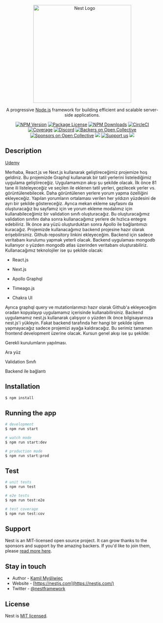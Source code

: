 <p align="center">
  <a href="http://nestjs.com/" target="blank"><img src="https://nestjs.com/img/logo_text.svg" width="320" alt="Nest Logo" /></a>
</p>

[circleci-image]: https://img.shields.io/circleci/build/github/nestjs/nest/master?token=abc123def456
[circleci-url]: https://circleci.com/gh/nestjs/nest

  <p align="center">A progressive <a href="http://nodejs.org" target="_blank">Node.js</a> framework for building efficient and scalable server-side applications.</p>
    <p align="center">
<a href="https://www.npmjs.com/~nestjscore" target="_blank"><img src="https://img.shields.io/npm/v/@nestjs/core.svg" alt="NPM Version" /></a>
<a href="https://www.npmjs.com/~nestjscore" target="_blank"><img src="https://img.shields.io/npm/l/@nestjs/core.svg" alt="Package License" /></a>
<a href="https://www.npmjs.com/~nestjscore" target="_blank"><img src="https://img.shields.io/npm/dm/@nestjs/common.svg" alt="NPM Downloads" /></a>
<a href="https://circleci.com/gh/nestjs/nest" target="_blank"><img src="https://img.shields.io/circleci/build/github/nestjs/nest/master" alt="CircleCI" /></a>
<a href="https://coveralls.io/github/nestjs/nest?branch=master" target="_blank"><img src="https://coveralls.io/repos/github/nestjs/nest/badge.svg?branch=master#9" alt="Coverage" /></a>
<a href="https://discord.gg/G7Qnnhy" target="_blank"><img src="https://img.shields.io/badge/discord-online-brightgreen.svg" alt="Discord"/></a>
<a href="https://opencollective.com/nest#backer" target="_blank"><img src="https://opencollective.com/nest/backers/badge.svg" alt="Backers on Open Collective" /></a>
<a href="https://opencollective.com/nest#sponsor" target="_blank"><img src="https://opencollective.com/nest/sponsors/badge.svg" alt="Sponsors on Open Collective" /></a>
  <a href="https://paypal.me/kamilmysliwiec" target="_blank"><img src="https://img.shields.io/badge/Donate-PayPal-ff3f59.svg"/></a>
    <a href="https://opencollective.com/nest#sponsor"  target="_blank"><img src="https://img.shields.io/badge/Support%20us-Open%20Collective-41B883.svg" alt="Support us"></a>
  <a href="https://twitter.com/nestframework" target="_blank"><img src="https://img.shields.io/twitter/follow/nestframework.svg?style=social&label=Follow"></a>
</p>
  <!--[![Backers on Open Collective](https://opencollective.com/nest/backers/badge.svg)](https://opencollective.com/nest#backer)
  [![Sponsors on Open Collective](https://opencollective.com/nest/sponsors/badge.svg)](https://opencollective.com/nest#sponsor)-->

## Description

[Udemy](https://www.udemy.com/course/nextjs-ve-apollo-ile-proje-gelistiriyoruz/?couponCode=BABA790C2A272B6A55C8)

Merhaba, React.js ve Next.js kullanarak geliştireceğimiz projemize hoş geldiniz. Bu projemizde Graphql kullanarak bir tatil yerlerini listelediğimiz uygulama geliştireceğiz. Uygulamamızın akışı şu şekilde olacak. İlk önce 81 tane ili listeleyeceğiz ve seçilen ile eklenen tatil yerleri, gezilecek yerler vs. görüntülenebilecek. Daha görüntülenen yerlere yorum yapma özelliğini ekleyeceğiz. Yapılan yorumların ortalaması verilen her yıldızın yüzdesini de ayrı bir şekilde göstereceğiz. Ayrıca mekan ekleme sayfasını da oluşturacağız bu sayfamız için ve yorum ekleme modalımız için kullanabileceğimiz bir validation sınıfı oluşturacağız. Bu oluşturacağımız validation sınıfını daha sonra kullanacağımız yerlere de hızlıca entegre edebiliriz. İlk önce ara yüzü oluşturduktan sonra Apollo ile bağlantımızı kuracağız. Projemizde kullanacağımız backend projesine hazır olarak erişebilirsiniz. Github repository linkini ekleyeceğim. Backend için sadece veritabanı kurulumu yapmak yeterli olacak. Backend uygulaması mongodb kullanıyor o yüzden mongodb atlas üzerinden veritabanı oluşturabiliriz. Kullanacağımız teknolojiler ise şu şekilde olacak:

- React.js

- Next.js

- Apollo Graphql

- Timeago.js

- Chakra UI

Ayrıca graphql query ve mutationlarımızı hazır olarak Github'a ekleyeceğim oradan kopyalayıp uygulamamız içerisinde kullanabilirsiniz. Backend uygulamamız nest.js kullanarak çalışıyor o yüzden ilk önce bilgisayarınıza nest.js'i yükleyin. Fakat backend tarafında her hangi bir şekilde işlem yapmayacağız sadece projemizi ayağa kaldıracağız. Bu serimiz tamamen frontend development üzerine olacak. Kursun genel akışı ise şu şekilde:

Gerekli kurulumların yapılması.

Ara yüz

Validation Sınıfı

Backend ile bağlantı

## Installation

```bash
$ npm install
```

## Running the app

```bash
# development
$ npm run start

# watch mode
$ npm run start:dev

# production mode
$ npm run start:prod
```

## Test

```bash
# unit tests
$ npm run test

# e2e tests
$ npm run test:e2e

# test coverage
$ npm run test:cov
```

## Support

Nest is an MIT-licensed open source project. It can grow thanks to the sponsors and support by the amazing backers. If you'd like to join them, please [read more here](https://docs.nestjs.com/support).

## Stay in touch

- Author - [Kamil Myśliwiec](https://kamilmysliwiec.com)
- Website - [https://nestjs.com](https://nestjs.com/)
- Twitter - [@nestframework](https://twitter.com/nestframework)

## License

Nest is [MIT licensed](LICENSE).

